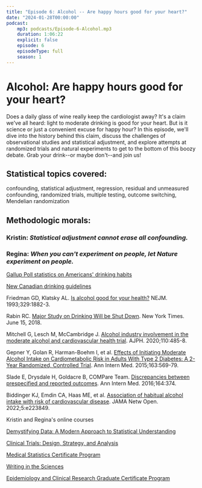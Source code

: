 ```yaml
---
title: "Episode 6: Alcohol -- Are happy hours good for your heart?"
date: "2024-01-28T00:00:00"
podcast:
    mp3: podcasts/Episode-6-Alcohol.mp3
    duration: 1:06:22
    explicit: false
    episode: 6
    episodeType: full
    season: 1
---
```


# Alcohol: Are happy hours good for your heart?

Does a daily glass of wine really keep the cardiologist away? It's a claim we've all heard: light to moderate drinking is good for your heart. But is it science or just a convenient excuse for happy hour? In this episode, we'll dive into the history behind this claim, discuss the challenges of observational studies and statistical adjustment, and explore attempts at randomized trials and natural experiments to get to the bottom of this boozy debate. Grab your drink--or maybe don't--and join us!

## Statistical topics covered: 
confounding, statistical adjustment, regression, residual and unmeasured confounding, randomized trials, multiple testing, outcome switching, Mendelian randomization

## Methodologic morals:
### Kristin: _Statistical adjustment cannot erase all confounding._

### Regina: _When you can't experiment on people, let Nature experiment on people._

[Gallup Poll statistics on Americans' drinking habits](https://news.gallup.com/poll/1582/alcohol-drinking.aspx)

[New Canadian drinking guidelines](https://www.ccsa.ca/canadas-guidance-alcohol-and-health)

Friedman GD, Klatsky AL. [Is alcohol good for your health?](https://www.nejm.org/doi/pdf/10.1056/NEJM199312163292510) NEJM. 1993;329:1882-3.

Rabin RC. [Major Study on Drinking Will be Shut Down](https://www.nytimes.com/2018/06/15/health/alcohol-nih-drinking.html). New York Times. June 15, 2018. 

Mitchell G, Lesch M, McCambridge J. [Alcohol industry involvement in the moderate alcohol and cardiovascular health trial](https://ajph.aphapublications.org/doi/full/10.2105/AJPH.2019.305508). AJPH. 2020;110:485-8. 

Gepner Y, Golan R, Harman-Boehm I, et al. [Effects of Initiating Moderate Alcohol Intake on Cardiometabolic Risk in Adults With Type 2 Diabetes: A 2-Year Randomized, Controlled Trial](https://www.acpjournals.org/doi/10.7326/M14-1650). Ann Intern Med. 2015;163:569-79.

Slade E, Drysdale H, Goldacre B, COMPare Team. [Discrepancies between prespecified and reported outcomes](https://www.acpjournals.org/doi/10.7326/L15-0614). Ann Intern Med. 2016;164:374.

Biddinger KJ, Emdin CA, Haas ME, et al. [Association of habitual alcohol intake with risk of cardiovascular disease](https://jamanetwork.com/journals/jamanetworkopen/article-abstract/2790520). JAMA Netw Open. 2022;5:e223849.

Kristin and Regina's online courses

[Demystifying Data: A Modern Approach to Statistical Understanding](https://online.stanford.edu/courses/som-xche0033-demystifying-data-modern-approach-statistical-understanding)

[Clinical Trials: Design, Strategy, and Analysis](https://online.stanford.edu/courses/som-xche0030-clinical-trials-design-strategy-and-analysis)

[Medical Statistics Certificate Program](https://online.stanford.edu/programs/medical-statistics-program)

[Writing in the Sciences](https://www.coursera.org/learn/sciwrite)

[Epidemiology and Clinical Research Graduate Certificate Program](https://online.stanford.edu/programs/epidemiology-and-clinical-research-graduate-certificate)